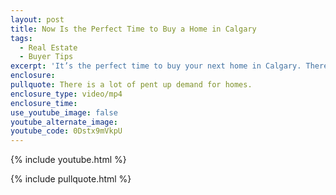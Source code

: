 ```yaml
---
layout: post
title: Now Is the Perfect Time to Buy a Home in Calgary
tags:
  - Real Estate
  - Buyer Tips
excerpt: 'It’s the perfect time to buy your next home in Calgary. There is a lot of pent up demand for housing, and you can take advantage of that right now. Interest rates continue to be historically low, and represent a significant opportunity for potential home buyers. We expect home prices to increase in the near future, but they are at a great level right now. To learn more about the Calgary market and why it’s set up so perfectly for buyers, watch this short video.'
enclosure:
pullquote: There is a lot of pent up demand for homes.
enclosure_type: video/mp4
enclosure_time:
use_youtube_image: false
youtube_alternate_image:
youtube_code: 0Dstx9mVkpU
---
```



{% include youtube.html %}

{% include pullquote.html %}